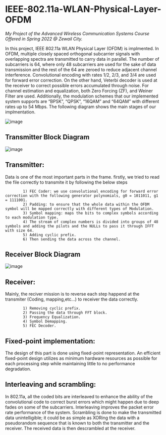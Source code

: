 # IEEE-802.11a-WLAN-Physical-Layer-OFDM                                                                                                             
*My Project of the Advanced Wireless Communication Systems Course Offered in Spring 2022 @ Zewail City.*

In this project, IEEE 802.11a WLAN Physical Layer (OFDM) is implmented. In OFDM, multiple closely spaced orthogonal subcarrier signals with overlapping spectra are transmitted to carry data in parallel. The number of subcarriers is 64, where only 48 subcarriers are used for the sake of data transmission and the rest of the 64 are zeroed to reduce adjacent channel interference. Convolutional encoding with rates 1/2, 2/3, and 3/4 are used for forward error correction. On the other hand, Veterbi decoder is used at the receiver to correct possible errors accumulated through noise. For channel estimation and equalization, both Zero Forcing (ZF), and Weiner Filter are used. Additionally, the modulation schemes that our implemented system supports are “BPSK”, “QPSK”, “16QAM” and “64QAM” with different rates up to 54 Mbps. The following diagram shows the main stages of our implmentation.

![image](https://user-images.githubusercontent.com/58476343/220197596-d39eead1-824b-4cfe-bedb-99eea56a4f0a.png)



## Transmitter Block Diagram <a name="Transmitter Block Diagram"></a>
![image](https://user-images.githubusercontent.com/58476343/220196989-e6c8f382-08e2-41c5-9ae3-2fac99b971ac.png)



## Transmitter:
Data is one of the most important parts in the frame. firstly, we tried to read the file correctly to transmite it by following the below steps

            1) FEC Coder: we use convolutional encoding for forward error correction with the following generator polynomials, g0 = 1011011, g1 = 1111001.
            2) Padding: to ensure that the whole data within the OFDM symbol will be mapped correctly with different types of Modulation.
            3) Symbol mapping: maps the bits to complex symbols according to each modulation type.
            4) The stream of complex numbers is divided into groups of 48 symbols and adding the pilots and the NULLs to pass it through IFFT with size 64.
            5) Adding cyclic prefix.
            6) Then sending the data across the channel.




## Receiver Block Diagram <a name="Receiver Block Diagram"></a>
![image](https://user-images.githubusercontent.com/58476343/220197073-8d63d300-0134-40f5-b25d-9a3f496b2a0a.png)


## Receiver:
Mainly, the reciver mission is to reverse each step happend at the transmiter (Coding, mapping,etc...) to receiver the data correctly.

            1) Removing cyclic prefix.
            2) Passing the data through FFT block.
            3) Frequency Equalization. 
            4) Symbol Demapping.
            5) FEC Decoder.
            
            
            
            
## Fixed-point implementation:
           
The design of this part is done using fixed-point representation. An efficient fixed-point design utilizes as minimum hardware resources as possible for each processing step while maintaining little to no performance degradation.


## Interleaving and scrambling:

In 802.11a, all the coded bits are interleaved to enhance the ability of the convolutional code to correct burst errors which might happen due to deep fades on some of the subcarriers. Interleaving improves the packet error rate performance of the system. Scrambling is done to make the transmitted data unintelligible; it could be as simple as XORing the data with a pseudorandom sequence that is known to both the transmitter and the receiver. The received data is then descrambled at the receiver.
